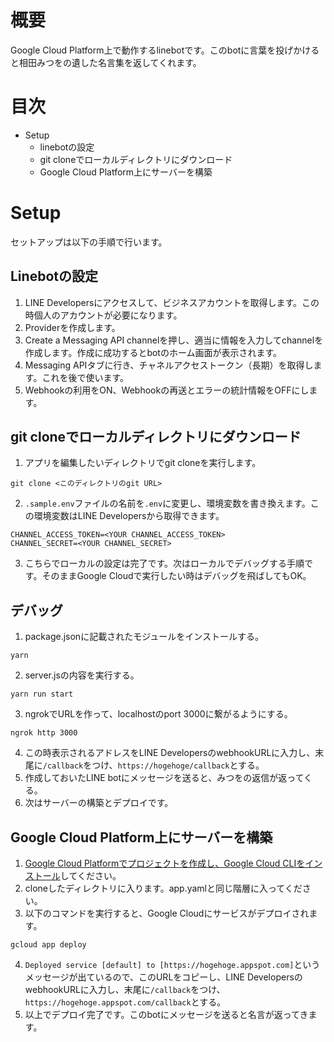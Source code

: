 # 概要
Google Cloud Platform上で動作するlinebotです。このbotに言葉を投げかけると相田みつをの遺した名言集を返してくれます。

# 目次
- Setup
    - linebotの設定
    - git cloneでローカルディレクトリにダウンロード
    - Google Cloud Platform上にサーバーを構築

# Setup
セットアップは以下の手順で行います。

## Linebotの設定
1. LINE Developersにアクセスして、ビジネスアカウントを取得します。この時個人のアカウントが必要になります。
2. Providerを作成します。
3. Create a Messaging API channelを押し、適当に情報を入力してchannelを作成します。作成に成功するとbotのホーム画面が表示されます。
4. Messaging APIタブに行き、チャネルアクセストークン（長期）を取得します。これを後で使います。
5. Webhookの利用をON、Webhookの再送とエラーの統計情報をOFFにします。

## git cloneでローカルディレクトリにダウンロード
1. アプリを編集したいディレクトリでgit cloneを実行します。
```
git clone <このディレクトリのgit URL>
```
2. `.sample.env`ファイルの名前を`.env`に変更し、環境変数を書き換えます。この環境変数はLINE Developersから取得できます。
```
CHANNEL_ACCESS_TOKEN=<YOUR CHANNEL_ACCESS_TOKEN>
CHANNEL_SECRET=<YOUR CHANNEL_SECRET>
```
3. こちらでローカルの設定は完了です。次はローカルでデバッグする手順です。そのままGoogle Cloudで実行したい時はデバッグを飛ばしてもOK。

## デバッグ
1. package.jsonに記載されたモジュールをインストールする。
```
yarn
```
2. server.jsの内容を実行する。
```
yarn run start
```
3. ngrokでURLを作って、localhostのport 3000に繋がるようにする。
```
ngrok http 3000
```
4. この時表示されるアドレスをLINE DevelopersのwebhookURLに入力し、末尾に`/callback`をつけ、`https://hogehoge/callback`とする。
5. 作成しておいたLINE botにメッセージを送ると、みつをの返信が返ってくる。
6. 次はサーバーの構築とデプロイです。

## Google Cloud Platform上にサーバーを構築
1. [Google Cloud Platformでプロジェクトを作成し、Google Cloud CLIをインストール](https://cloud.google.com/appengine/docs/standard/nodejs/building-app/creating-project?hl=ja)してください。
2. cloneしたディレクトリに入ります。app.yamlと同じ階層に入ってください。
3. 以下のコマンドを実行すると、Google Cloudにサービスがデプロイされます。
```
gcloud app deploy
```
4. `Deployed service [default] to [https://hogehoge.appspot.com]`というメッセージが出ているので、このURLをコピーし、LINE DevelopersのwebhookURLに入力し、末尾に`/callback`をつけ、`https://hogehoge.appspot.com/callback`とする。
5. 以上でデプロイ完了です。このbotにメッセージを送ると名言が返ってきます。